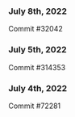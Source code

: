 ### July 8th, 2022

Commit #32042

### July 5th, 2022

Commit #314353


### July 4th, 2022

Commit #72281
